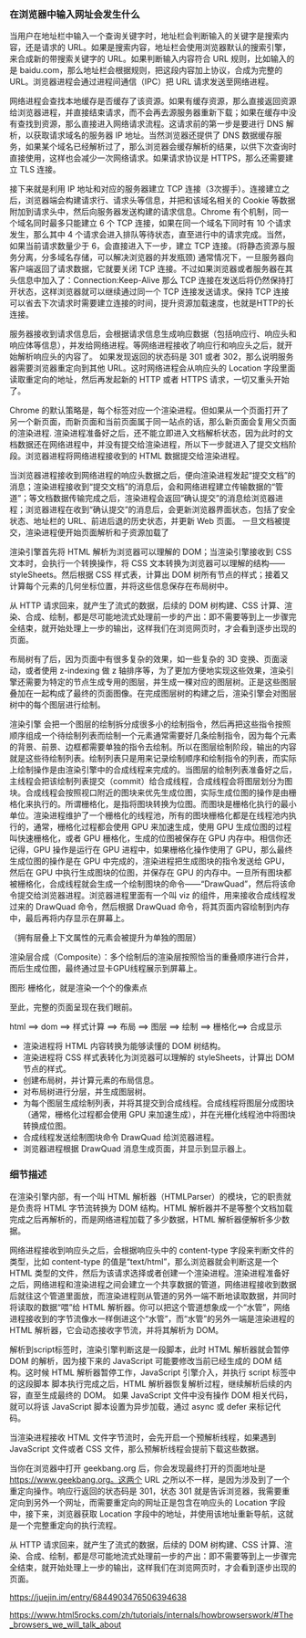 ### 在浏览器中输入网址会发生什么


当用户在地址栏中输入一个查询关键字时，地址栏会判断输入的关键字是搜索内容，还是请求的 URL。如果是搜索内容，地址栏会使用浏览器默认的搜索引擎，来合成新的带搜索关键字的 URL。如果判断输入内容符合 URL 规则，比如输入的是 baidu.com，那么地址栏会根据规则，把这段内容加上协议，合成为完整的 URL。浏览器进程会通过进程间通信（IPC）把 URL 请求发送至网络进程。

网络进程会查找本地缓存是否缓存了该资源。如果有缓存资源，那么直接返回资源给浏览器进程，并直接结束请求，而不会再去源服务器重新下载；如果在缓存中没有查找到资源，那么直接进入网络请求流程。这请求前的第一步是要进行 DNS 解析，以获取请求域名的服务器 IP 地址。当然浏览器还提供了 DNS 数据缓存服务，如果某个域名已经解析过了，那么浏览器会缓存解析的结果，以供下次查询时直接使用，这样也会减少一次网络请求。如果请求协议是 HTTPS，那么还需要建立 TLS 连接。

接下来就是利用 IP 地址和对应的服务器建立 TCP 连接（3次握手）。连接建立之后，浏览器端会构建请求行、请求头等信息，并把和该域名相关的 Cookie 等数据附加到请求头中，然后向服务器发送构建的请求信息。Chrome 有个机制，同一个域名同时最多只能建立 6 个 TCP 连接，如果在同一个域名下同时有 10 个请求发生，那么其中 4 个请求会进入排队等待状态，直至进行中的请求完成。当然，如果当前请求数量少于 6，会直接进入下一步，建立 TCP 连接。(将静态资源与服务分离，分多域名存储，可以解决浏览器的并发瓶颈)
通常情况下，一旦服务器向客户端返回了请求数据，它就要关闭 TCP 连接。不过如果浏览器或者服务器在其头信息中加入了：Connection:Keep-Alive
那么 TCP 连接在发送后将仍然保持打开状态，这样浏览器就可以继续通过同一个 TCP 连接发送请求。保持 TCP 连接可以省去下次请求时需要建立连接的时间，提升资源加载速度，也就是HTTP的长连接。


服务器接收到请求信息后，会根据请求信息生成响应数据（包括响应行、响应头和响应体等信息），并发给网络进程。等网络进程接收了响应行和响应头之后，就开始解析响应头的内容了。
如果发现返回的状态码是 301 或者 302，那么说明服务器需要浏览器重定向到其他 URL。这时网络进程会从响应头的 Location 字段里面读取重定向的地址，然后再发起新的 HTTP 或者 HTTPS 请求，一切又重头开始了。

Chrome 的默认策略是，每个标签对应一个渲染进程。但如果从一个页面打开了另一个新页面，而新页面和当前页面属于同一站点的话，那么新页面会复用父页面的渲染进程.
渲染进程准备好之后，还不能立即进入文档解析状态，因为此时的文档数据还在网络进程中，并没有提交给渲染进程，所以下一步就进入了提交文档阶段。浏览器进程将网络进程接收到的 HTML 数据提交给渲染进程。

当浏览器进程接收到网络进程的响应头数据之后，便向渲染进程发起“提交文档”的消息；渲染进程接收到“提交文档”的消息后，会和网络进程建立传输数据的“管道”；等文档数据传输完成之后，渲染进程会返回“确认提交”的消息给浏览器进程；浏览器进程在收到“确认提交”的消息后，会更新浏览器界面状态，包括了安全状态、地址栏的 URL、前进后退的历史状态，并更新 Web 页面。
一旦文档被提交，渲染进程便开始页面解析和子资源加载了


渲染引擎首先将 HTML 解析为浏览器可以理解的 DOM；当渲染引擎接收到 CSS 文本时，会执行一个转换操作，将 CSS 文本转换为浏览器可以理解的结构——styleSheets。然后根据 CSS 样式表，计算出 DOM 树所有节点的样式；接着又计算每个元素的几何坐标位置，并将这些信息保存在布局树中。

从 HTTP 请求回来，就产生了流式的数据，后续的 DOM 树构建、CSS 计算、渲染、合成、绘制，都是尽可能地流式处理前一步的产出：即不需要等到上一步骤完全结束，就开始处理上一步的输出，这样我们在浏览网页时，才会看到逐步出现的页面。

布局树有了后，因为页面中有很多复杂的效果，如一些复杂的 3D 变换、页面滚动，或者使用 z-indexing 做 z 轴排序等，为了更加方便地实现这些效果，渲染引擎还需要为特定的节点生成专用的图层，并生成一棵对应的图层树。正是这些图层叠加在一起构成了最终的页面图像。在完成图层树的构建之后，渲染引擎会对图层树中的每个图层进行绘制。

渲染引擎
会把一个图层的绘制拆分成很多小的绘制指令，然后再把这些指令按照顺序组成一个待绘制列表而绘制一个元素通常需要好几条绘制指令，因为每个元素的背景、前景、边框都需要单独的指令去绘制。所以在图层绘制阶段，输出的内容就是这些待绘制列表。绘制列表只是用来记录绘制顺序和绘制指令的列表，而实际上绘制操作是由渲染引擎中的合成线程来完成的。当图层的绘制列表准备好之后，主线程会把该绘制列表提交（commit）给合成线程，合成线程会将图层划分为图块。合成线程会按照视口附近的图块来优先生成位图，实际生成位图的操作是由栅格化来执行的。所谓栅格化，是指将图块转换为位图。而图块是栅格化执行的最小单位。渲染进程维护了一个栅格化的线程池，所有的图块栅格化都是在线程池内执行的，通常，栅格化过程都会使用 GPU 来加速生成，使用 GPU 生成位图的过程叫快速栅格化，或者 GPU 栅格化，生成的位图被保存在 GPU 内存中。相信你还记得，GPU 操作是运行在 GPU 进程中，如果栅格化操作使用了 GPU，那么最终生成位图的操作是在 GPU 中完成的，渲染进程把生成图块的指令发送给 GPU，然后在 GPU 中执行生成图块的位图，并保存在 GPU 的内存中。一旦所有图块都被栅格化，合成线程就会生成一个绘制图块的命令——“DrawQuad”，然后将该命令提交给浏览器进程。浏览器进程里面有一个叫 viz 的组件，用来接收合成线程发过来的 DrawQuad 命令，然后根据 DrawQuad 命令，将其页面内容绘制到内存中，最后再将内存显示在屏幕上。

（拥有层叠上下文属性的元素会被提升为单独的图层）

渲染层合成（Composite）：多个绘制后的渲染层按照恰当的重叠顺序进行合并，而后生成位图，最终通过显卡GPU线程展示到屏幕上。 


图形 栅格化，就是渲染一个个的像素点

至此，完整的页面呈现在我们眼前。

html  ==> dom ==> 样式计算 ==> 布局 ==> 图层 ==> 绘制 ==> 栅格化==> 合成显示 

- 渲染进程将 HTML 内容转换为能够读懂的 DOM 树结构。
- 渲染进程将 CSS 样式表转化为浏览器可以理解的 styleSheets，计算出 DOM 节点的样式。
- 创建布局树，并计算元素的布局信息。
- 对布局树进行分层，并生成图层树。
- 为每个图层生成绘制列表，并将其提交到合成线程。合成线程将图层分成图块（通常，栅格化过程都会使用 GPU 来加速生成），并在光栅化线程池中将图块转换成位图。
- 合成线程发送绘制图块命令 DrawQuad 给浏览器进程。
- 浏览器进程根据 DrawQuad 消息生成页面，并显示到显示器上。

### 细节描述  

在渲染引擎内部，有一个叫 HTML 解析器（HTMLParser）的模块，它的职责就是负责将 HTML 字节流转换为 DOM 结构。HTML 解析器并不是等整个文档加载完成之后再解析的，而是网络进程加载了多少数据，HTML 解析器便解析多少数据。

网络进程接收到响应头之后，会根据响应头中的 content-type 字段来判断文件的类型，比如 content-type 的值是“text/html”，那么浏览器就会判断这是一个 HTML 类型的文件，然后为该请求选择或者创建一个渲染进程。渲染进程准备好之后，网络进程和渲染进程之间会建立一个共享数据的管道，网络进程接收到数据后就往这个管道里面放，而渲染进程则从管道的另外一端不断地读取数据，并同时将读取的数据“喂”给 HTML 解析器。你可以把这个管道想象成一个“水管”，网络进程接收到的字节流像水一样倒进这个“水管”，而“水管”的另外一端是渲染进程的 HTML 解析器，它会动态接收字节流，并将其解析为 DOM。

解析到script标签时，渲染引擎判断这是一段脚本，此时 HTML 解析器就会暂停 DOM 的解析，因为接下来的 JavaScript 可能要修改当前已经生成的 DOM 结构。这时候 HTML 解析器暂停工作，JavaScript 引擎介入，并执行 script 标签中的这段脚本
脚本执行完成之后，HTML 解析器恢复解析过程，继续解析后续的内容，直至生成最终的 DOM。
如果 JavaScript 文件中没有操作 DOM 相关代码，就可以将该 JavaScript 脚本设置为异步加载，通过 async 或 defer 来标记代码。  


当渲染进程接收 HTML 文件字节流时，会先开启一个预解析线程，如果遇到 JavaScript 文件或者 CSS 文件，那么预解析线程会提前下载这些数据。  



当你在浏览器中打开 geekbang.org 后，你会发现最终打开的页面地址是 https://www.geekbang.org。这两个 URL 之所以不一样，是因为涉及到了一个重定向操作。响应行返回的状态码是 301，状态 301 就是告诉浏览器，我需要重定向到另外一个网址，而需要重定向的网址正是包含在响应头的 Location 字段中，接下来，浏览器获取 Location 字段中的地址，并使用该地址重新导航，这就是一个完整重定向的执行流程。 



从 HTTP 请求回来，就产生了流式的数据，后续的 DOM 树构建、CSS 计算、渲染、合成、绘制，都是尽可能地流式处理前一步的产出：即不需要等到上一步骤完全结束，就开始处理上一步的输出，这样我们在浏览网页时，才会看到逐步出现的页面。 




https://juejin.im/entry/6844903476506394638 

https://www.html5rocks.com/zh/tutorials/internals/howbrowserswork/#The_browsers_we_will_talk_about